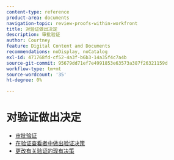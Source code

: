 ```yaml
---
content-type: reference
product-area: documents
navigation-topic: review-proofs-within-workfront
title: 对验证做出决定
description: 审批验证
author: Courtney
feature: Digital Content and Documents
recommendations: noDisplay, noCatalog
exl-id: 471768fd-cf52-4a3f-b6b3-14a35f4c7a4b
source-git-commit: 95679dd71ef7e4991853e63573a387f26321159d
workflow-type: tm+mt
source-wordcount: '35'
ht-degree: 0%

---
```


# 对验证做出决定

* [审批验证](../../../../review-and-approve-work/proofing/reviewing-proofs-within-workfront/make-a-decision-on-a-proof/approve-proof.md)
* [在验证查看者中做出验证决策](../../../../review-and-approve-work/proofing/reviewing-proofs-within-workfront/make-a-decision-on-a-proof/make-decisions-on-proof.md)
* [更改有关验证的现有决策](../../../../review-and-approve-work/proofing/reviewing-proofs-within-workfront/make-a-decision-on-a-proof/change-existing-decision.md)
